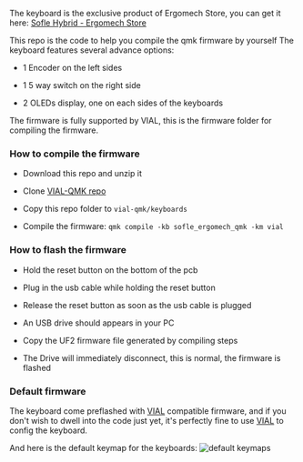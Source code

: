 The keyboard is the exclusive product of Ergomech Store, you can get it here: [Sofle Hybrid - Ergomech Store](https://ergomech.store/@/shop/sofle-hybrid-sandwich-style-423#attr=965,970,972,968,966)

This repo is the code to help you compile the qmk firmware by yourself
The keyboard features several advance options:

- 1 Encoder on the left sides

- 1 5 way switch on the right side

- 2 OLEDs display, one on each sides of the keyboards

The firmware is fully supported by VIAL, this is the firmware folder for compiling the firmware.

### How to compile the firmware

- Download this repo and unzip it

- Clone [VIAL-QMK repo](https://github.com/vial-kb/vial-qmk)

- Copy this repo folder to `vial-qmk/keyboards`

- Compile the firmware: `qmk compile -kb sofle_ergomech_qmk -km vial`

### How to flash the firmware

- Hold the reset button on the bottom of the pcb 

- Plug in the usb cable while holding the reset button

- Release the reset button as soon as the usb cable is plugged

- An USB drive should appears in your PC

- Copy the UF2 firmware file generated by compiling steps

- The Drive will immediately disconnect, this is normal, the firmware is flashed


### Default firmware
The keyboard come preflashed with [VIAL](https://vial.rocks) compatible firmware, and if you don't wish to dwell into the code just yet, it's perfectly fine to use [VIAL](https://vial.rocks) to config the keyboard.

And here is the default keymap for the keyboards:
![default keymaps](./sofle_ergomech.svg)